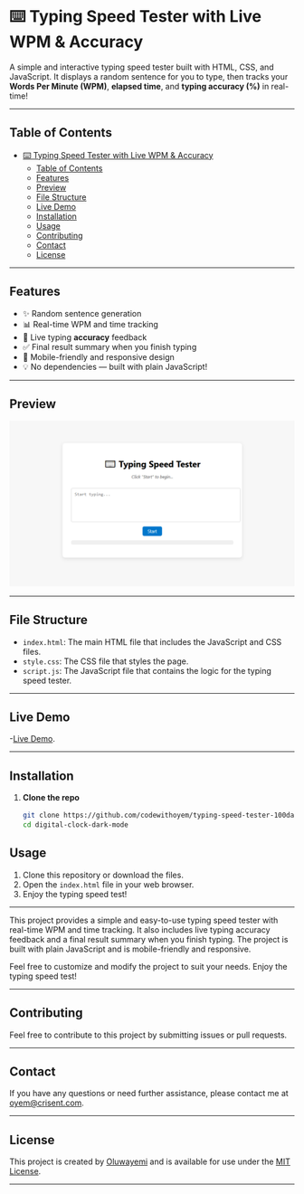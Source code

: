 # ⌨️ Typing Speed Tester with Live WPM & Accuracy

A simple and interactive typing speed tester built with HTML, CSS, and JavaScript. It displays a random sentence for you to type, then tracks your **Words Per Minute (WPM)**, **elapsed time**, and **typing accuracy (%)** in real-time!

---

## Table of Contents

- [⌨️ Typing Speed Tester with Live WPM \& Accuracy](#️-typing-speed-tester-with-live-wpm--accuracy)
  - [Table of Contents](#table-of-contents)
  - [Features](#features)
  - [Preview](#preview)
  - [File Structure](#file-structure)
  - [Live Demo](#live-demo)
  - [Installation](#installation)
  - [Usage](#usage)
  - [Contributing](#contributing)
  - [Contact](#contact)
  - [License](#license)

---

## Features

- ✨ Random sentence generation
- 📊 Real-time WPM and time tracking
- 🎯 Live typing **accuracy** feedback
- ✅ Final result summary when you finish typing
- 📱 Mobile-friendly and responsive design
- 💡 No dependencies — built with plain JavaScript!

---

## Preview

![Preview](demo-screenshot.png)

---

## File Structure

- `index.html`: The main HTML file that includes the JavaScript and CSS files.
- `style.css`: The CSS file that styles the page.
- `script.js`: The JavaScript file that contains the logic for the typing speed tester.

---

## Live Demo

-[Live Demo](https://codewithoyem.github.io/typing-speed-tester-100daysofcode/).

---

## Installation

1. **Clone the repo**  

   ```bash
   git clone https://github.com/codewithoyem/typing-speed-tester-100daysofcode.git
   cd digital-clock-dark-mode
   ```

## Usage

1. Clone this repository or download the files.
2. Open the `index.html` file in your web browser.
3. Enjoy the typing speed test!

---

This project provides a simple and easy-to-use typing speed tester with real-time WPM and time tracking. It also includes live typing accuracy feedback and a final result summary when you finish typing. The project is built with plain JavaScript and is mobile-friendly and responsive.

Feel free to customize and modify the project to suit your needs. Enjoy the typing speed test!

---

## Contributing

Feel free to contribute to this project by submitting issues or pull requests.

---

## Contact

If you have any questions or need further assistance, please contact me at [oyem@crisent.com](mailto:oyem@crisent.com).

---

## License

This project is created by [Oluwayemi](https://github.com/codewithoyem) and is available for use under the [MIT License](https://opensource.org/licenses/MIT).

---
